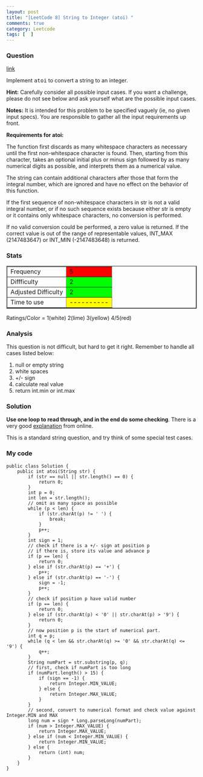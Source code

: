 ```yaml
---
layout: post
title: "[LeetCode 8] String to Integer (atoi) "
comments: true
category: Leetcode
tags: [  ]
---
```


### Question 

[link](http://oj.leetcode.com/problems/string-to-integer-atoi/)

<div class="question-content">
            <p></p><p>Implement <span style="font-family:monospace">atoi</span> to convert a string to an integer.</p>

<p><b>Hint:</b> Carefully consider all possible input cases. If you want a challenge, please do not see below and ask yourself what are the possible input cases.</p>

<p>
<b>Notes:</b> 
It is intended for this problem to be specified vaguely (ie, no given input specs). You are responsible to gather all the input requirements up front. </p>

<div class="spoilers"><b>Requirements for atoi:</b>

<p>The function first discards as many whitespace characters as necessary until the first non-whitespace character is found. Then, starting from this character, takes an optional initial plus or minus sign followed by as many numerical digits as possible, and interprets them as a numerical value.</p>

<p>The string can contain additional characters after those that form the integral number, which are ignored and have no effect on the behavior of this function.</p>

<p>If the first sequence of non-whitespace characters in str is not a valid integral number, or if no such sequence exists because either str is empty or it contains only whitespace characters, no conversion is performed.</p>

<p>If no valid conversion could be performed, a zero value is returned. If the correct value is out of the range of representable values, INT_MAX (2147483647) or INT_MIN (-2147483648) is returned.
</p>
</div><p></p>
          </div>

### Stats

<table border="2">
	<tr>
		<td>Frequency</td>
		<td bgcolor="red">5</td>
	</tr>
	<tr>
		<td>Diffficulty</td>
		<td bgcolor="lime">2</td>
	</tr>
	<tr>
		<td>Adjusted Difficulty</td>
		<td bgcolor="lime">2</td>
	</tr>
	<tr>
		<td>Time to use</td>
		<td bgcolor="yellow">----------</td>
	</tr>
</table>

Ratings/Color = 1(white) 2(lime) 3(yellow) 4/5(red)

### Analysis

This question is not difficult, but hard to get it right. Remember to handle all cases listed below: 

1. null or empty string
2. white spaces
3. +/- sign
4. calculate real value
5. return int.min or int.max

### Solution

__Use one loop to read through, and in the end do some checking__. There is a very good [explanation](http://www.programcreek.com/2012/12/leetcode-string-to-integer-atoi/) from online. 

This is a standard string question, and try think of some special test cases. 

### My code 

    public class Solution {
        public int atoi(String str) {
            if (str == null || str.length() == 0) {
                return 0;
            }
            int p = 0; 
            int len = str.length();
            // omit as many space as possible
            while (p < len) {
                if (str.charAt(p) != ' ') {
                    break;
                }
                p++;
            }
            int sign = 1;
            // check if there is a +/- sign at position p
            // if there is, store its value and advance p
            if (p == len) {
                return 0;
            } else if (str.charAt(p) == '+') {
                p++;
            } else if (str.charAt(p) == '-') {
                sign = -1;
                p++;
            }
            // check if position p have valid number
            if (p == len) {
                return 0;
            } else if (str.charAt(p) < '0' || str.charAt(p) > '9') {
                return 0;
            }
            // now position p is the start of numerical part.
            int q = p;
            while (q < len && str.charAt(q) >= '0' && str.charAt(q) <= '9') {
                q++;
            }
            String numPart = str.substring(p, q);
            // first, check if numPart is too long
            if (numPart.length() > 15) {
                if (sign == -1) {
                    return Integer.MIN_VALUE;
                } else {
                    return Integer.MAX_VALUE;
                }
            }
            // second, convert to numerical format and check value against Integer.MIN and MAX
            long num = sign * Long.parseLong(numPart);
            if (num > Integer.MAX_VALUE) {
                return Integer.MAX_VALUE;
            } else if (num < Integer.MIN_VALUE) {
                return Integer.MIN_VALUE;
            } else {
                return (int) num;
            }
        }
    }

